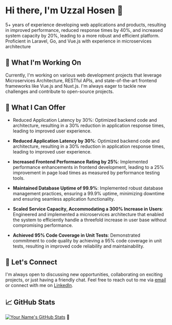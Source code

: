 # Hi there, I'm Uzzal Hosen 👋

5+ years of experience developing web applications and products, resulting in improved performance, reduced response times by 40%, and increased system capacity by 20%, leading to a more robust and efficient platform. Proficient in Laravel, Go, and Vue.js with experience in microservices architecture

## 🔭 What I'm Working On

Currently, I'm working on various web development projects that leverage Microservices Architecture, RESTful APIs, and state-of-the-art frontend frameworks like Vue.js and Nuxt.js. I'm always eager to tackle new challenges and contribute to open-source projects.

## 🚀 What I Can Offer

- Reduced Application Latency by 30%: Optimized backend code and architecture, resulting in a 30% reduction in application response times, leading to improved user experience.
-   **Reduced Application Latency by 30%**: Optimized backend code and architecture, resulting in a 30% reduction in application response times, leading to improved user experience.
    
-   **Increased Frontend Performance Rating by 25%**: Implemented performance enhancements in frontend development, leading to a 25% improvement in page load times as measured by performance testing tools.
    
-   **Maintained Database Uptime of 99.9%**: Implemented robust database management practices, ensuring a 99.9% uptime, minimizing downtime and ensuring seamless application functionality.
    
-   **Scaled Service Capacity, Accommodating a 300% Increase in Users**: Engineered and implemented a microservices architecture that enabled the system to efficiently handle a threefold increase in user base without compromising performance.
    
-   **Achieved 95% Code Coverage in Unit Tests**: Demonstrated commitment to code quality by achieving a 95% code coverage in unit tests, resulting in improved code reliability and maintainability.

## 💬 Let's Connect

I'm always open to discussing new opportunities, collaborating on exciting projects, or just having a friendly chat. Feel free to reach out to me via [email](mailto:uzzalh.cse@gmail.com) or connect with me on [LinkedIn](https://www.linkedin.com/in/uzzalh).

## 📈 GitHub Stats

[![Your Name's GitHub Stats](https://github-readme-stats.vercel.app/api?username=uzzalhcse&show_icons=true&hide_title=true)](https://github.com/uzzalhcse)
🚀

